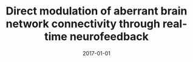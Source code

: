 ---
title: "Direct modulation of aberrant brain network connectivity through real-time neurofeedback"
date: 2017-01-01
authors_string: Michal Ramot, Sara Kimmich, Javier Gonzalez-Castillo, Vinai Roopchansingh, Haroon Popal, Emily White, Stephen Gotts, Alex Martin
authors:
   - Michal Ramot
   - Sara Kimmich
   - Javier Gonzalez-Castillo
   - Vinai Roopchansingh
   - Haroon Popal
   - Emily White
   - Stephen Gotts
   - Alex Martin
author_ids:
   - sara_kimmich
   - javier_gonzalez-castillo
journal: 'eLife'
volume: 6
issue: 
pages: 
book_title: ''
publisher: ''
abstract: ''
project_id: 
paper_url: http://elifesciences.org/lookup/doi/10.7554/eLife.28974
doi: 10.7554/eLife.28974
data_loc: ''
code_loc: ''
file: '/assets/publications//assets/publications/'
file_name: '/assets/publications/'
type: journal_article
pub_str: ' (2017) eLife 6'
layout: publication 
---